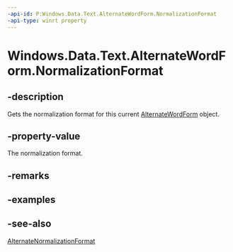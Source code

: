 ----api-id: P:Windows.Data.Text.AlternateWordForm.NormalizationFormat
-api-type: winrt property
---<!-- Property syntaxpublic Windows.Data.Text.AlternateNormalizationFormat NormalizationFormat { get; }--># Windows.Data.Text.AlternateWordForm.NormalizationFormat## -descriptionGets the normalization format for this current [AlternateWordForm](alternatewordform.md) object.## -property-valueThe normalization format.## -remarks## -examples## -see-also[AlternateNormalizationFormat](alternatenormalizationformat.md)